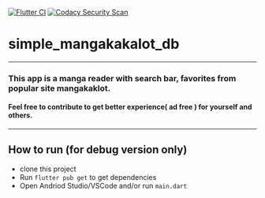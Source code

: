 
[![Flutter CI](https://github.com/manga-scrapers/simple_mangakakalot_db/actions/workflows/flutter.yml/badge.svg)](https://github.com/manga-scrapers/simple_mangakakalot_db/actions/workflows/flutter.yml)   [![Codacy Security Scan](https://github.com/manga-scrapers/simple_mangakakalot_db/actions/workflows/codacy-analysis.yml/badge.svg)](https://github.com/manga-scrapers/simple_mangakakalot_db/actions/workflows/codacy-analysis.yml) 
 


# simple_mangakakalot_db
---
### This app is a manga reader with search bar, favorites  from popular site mangakaklot.   
#### Feel free to contribute to get better experience( ad free ) for yourself and others.  

---

## How to run (for debug version only)
- clone this project 
- Run `flutter pub get` to get dependencies
- Open Andriod Studio/VSCode and/or run `main.dart`
